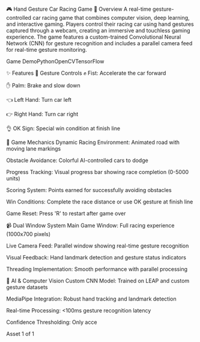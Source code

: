 🎮 Hand Gesture Car Racing Game
🚗 Overview
A real-time gesture-controlled car racing game that combines computer vision, deep learning, and interactive gaming. Players control their racing car using hand gestures captured through a webcam, creating an immersive and touchless gaming experience. The game features a custom-trained Convolutional Neural Network (CNN) for gesture recognition and includes a parallel camera feed for real-time gesture monitoring.

Game DemoPythonOpenCVTensorFlow

✨ Features
🎯 Gesture Controls
✊ Fist: Accelerate the car forward

✋ Palm: Brake and slow down

👈 Left Hand: Turn car left

👉 Right Hand: Turn car right

👌 OK Sign: Special win condition at finish line

🏁 Game Mechanics
Dynamic Racing Environment: Animated road with moving lane markings

Obstacle Avoidance: Colorful AI-controlled cars to dodge

Progress Tracking: Visual progress bar showing race completion (0-5000 units)

Scoring System: Points earned for successfully avoiding obstacles

Win Conditions: Complete the race distance or use OK gesture at finish line

Game Reset: Press 'R' to restart after game over

📹 Dual Window System
Main Game Window: Full racing experience (1000x700 pixels)

Live Camera Feed: Parallel window showing real-time gesture recognition

Visual Feedback: Hand landmark detection and gesture status indicators

Threading Implementation: Smooth performance with parallel processing

🤖 AI & Computer Vision
Custom CNN Model: Trained on LEAP and custom gesture datasets

MediaPipe Integration: Robust hand tracking and landmark detection

Real-time Processing: <100ms gesture recognition latency

Confidence Thresholding: Only acce

Asset 1 of 1
